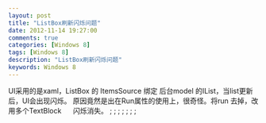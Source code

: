 ```yaml
---
layout: post
title: "ListBox刷新闪烁问题"
date: 2012-11-14 19:27:00 
comments: true
categories: [Windows 8]
tags: [Windows 8]
description: "ListBox刷新闪烁问题"
keywords: Windows 8
---
```


 UI采用的是xaml，ListBox 的 ItemsSource 绑定 后台model 的IList，当list更新后，UI会出现闪烁。
   原因竟然是出在Run属性的使用上，很奇怪。将run 去掉，改用多个TextBlock      闪烁消失。
    <StackPanel Orientation="Horizontal" HorizontalAlignment="Center">;
     <TextBlock>;
         <Run Text="{Binding Path=DistanceText}"/>;
         <Run Text=" " FontSize="2" />;
         <Run Text="{Binding Path=DistanceUnit}" />;
     </TextBlock>;
</StackPanel>;
